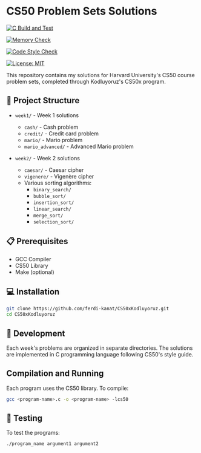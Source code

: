 # CS50 Problem Sets Solutions

[![C Build and Test](https://github.com/ferdi-kanat/CS50xKodluyoruz/actions/workflows/c-build.yml/badge.svg)](https://github.com/ferdi-kanat/CS50xKodluyoruz/actions/workflows/c-build.yml)

[![Memory Check](https://github.com/ferdi-kanat/CS50xKodluyoruz/actions/workflows/memory-check.yml/badge.svg)](https://github.com/ferdi-kanat/CS50xKodluyoruz/actions/workflows/memory-check.yml)

[![Code Style Check](https://github.com/ferdi-kanat/CS50xKodluyoruz/actions/workflows/style-check.yml/badge.svg)](https://github.com/ferdi-kanat/CS50xKodluyoruz/actions/workflows/style-check.yml)

[![License: MIT](https://img.shields.io/badge/License-MIT-yellow.svg)](https://opensource.org/licenses/MIT)

This repository contains my solutions for Harvard University's CS50 course problem sets, completed through Kodluyoruz's CS50x program.


## 🚀 Project Structure

- `week1/` - Week 1 solutions
  - `cash/` - Cash problem
  - `credit/` - Credit card problem
  - `mario/` - Mario problem
  - `mario_advanced/` - Advanced Mario problem

- `week2/` - Week 2 solutions
  - `caesar/` - Caesar cipher
  - `vigenere/` - Vigenère cipher
  - Various sorting algorithms:
    - `binary_search/`
    - `bubble_sort/`
    - `insertion_sort/`
    - `linear_search/`
    - `merge_sort/`
    - `selection_sort/`

## 📋 Prerequisites
- GCC Compiler
- CS50 Library
- Make (optional)

## 💻 Installation

```bash
git clone https://github.com/ferdi-kanat/CS50xKodluyoruz.git
cd CS50xKodluyoruz
```

## 🔨 Development
Each week's problems are organized in separate directories. The solutions are implemented in C programming language following CS50's style guide.

## Compilation and Running

Each program uses the CS50 library. To compile:

```bash
gcc <program-name>.c -o <program-name> -lcs50
```

## 🧪 Testing
To test the programs:
```bash
./program_name argument1 argument2